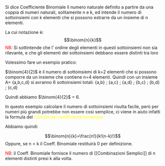 Si dice Coefficiente Binomiale il numero naturale definito a partire da una coppia di numeri naturali, solitamente n e k, ed intende il numero di sottoinsiemi con k elementi che si possono estrarre da un insieme di n elementi.

La cui notazione è: $$\binom{n}{k}$$
<font color="#ff0000">NB</font>: Si sottintende che l’ ordine degli elementi in questi sottoinsiemi non sia rilevante, e che gli elementi dei sottoinsiemi debbano essere distinti tra loro

Volessimo fare un esempio pratico:

$\binom{4}{2}$ è il numero di sottoinsiemi di k=2 elementi che si possono comporre da un insieme che contiene n=4 elementi.
Quindi con un insieme A= {a,b,c,d} si avranno 6 sottoinsiemi totali:
{a,b} ; {a,c} ; {a,d} ; {b,c} ; {b,d} ; {c,d}

Quindi abbiamo $\binom{4}{2}$ = 6.


In questo esempio calcolare il numero di sottoinsiemi risulta facile, però per numeri più grandi potrebbe non essere così semplice, ci viene in aiuto infatti la formula del <font color="#ffff00">Calcolo del coefficiente binomiale</font>

Abbiamo quindi:

$$\binom{n}{k}=\frac{n!}{k!(n-k)!}$$
Oppure, se n < k il Coeff. Binomiale restituirà 0 per definizione.

<font color="#ff0000">NB</font>: il Coeff. Binomiale fornisce il numero di [[Combinazioni Semplici]] di n elementi distinti presi k alla volta.